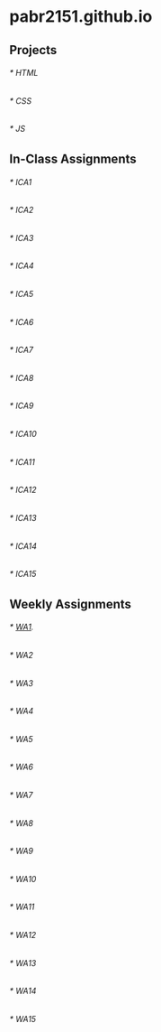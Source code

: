 # pabr2151.github.io


## Projects

###### * HTML
###### * CSS
###### * JS

## In-Class Assignments

###### * ICA1
###### * ICA2
###### * ICA3
###### * ICA4
###### * ICA5
###### * ICA6
###### * ICA7
###### * ICA8
###### * ICA9
###### * ICA10
###### * ICA11
###### * ICA12
###### * ICA13
###### * ICA14
###### * ICA15

## Weekly Assignments

###### * [WA1](wa1.html).
###### * WA2
###### * WA3
###### * WA4
###### * WA5
###### * WA6
###### * WA7
###### * WA8
###### * WA9
###### * WA10
###### * WA11
###### * WA12
###### * WA13
###### * WA14
###### * WA15

